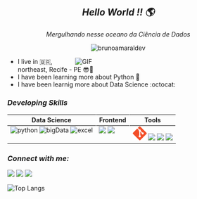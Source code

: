 ## <p align="center">*Hello World !! 🌎*</p>
*<p align="center">Mergulhando nesse oceano da Ciência de Dados</p>*
<p align="center"> <img src="https://komarev.com/ghpvc/?username=brunoamaraldev" alt="brunoamaraldev" /> </p>
<img align="right" alt="GIF" src="https://raw.githubusercontent.com/MicaelliMedeiros/micaellimedeiros/master/image/computer-illustration.png" width="350px" />

- I live in :brazil:, northeast, Recife - PE :sunglasses::sunrise:
- I have been learning more about Python :snake:
- I have been learnig more about Data Science :octocat:

### *Developing Skills*
<table>
    <thead>
        <th style="border-right: .2px solid rgba(255, 255, 255, .5)"> Data Science </th>
        <th style="border-right: .2px solid rgba(255, 255, 255, .5); border-left:.2px solid rgba(255, 255, 255, .5)"><center>Frontend</center></th>
        <th style="border-right: .2px solid rgba(255, 255, 255, .5)"> Tools </th>
    </thead>
    <tbody>
        <td valign="top">
            <img src="https://cdn.icon-icons.com/icons2/112/PNG/512/python_18894.png" alt="python" width="32" />
            <img src="https://cdn.iconscout.com/icon/premium/png-256-thumb/data-science-1829386-1553221.png" alt="bigData" width="32" />
            <img src="https://img.icons8.com/color/452/microsoft-excel-2019--v1.png" alt="excel" width="32" />
        </td>    
        <td valign="top">
            <img src="https://cdn.icon-icons.com/icons2/2415/PNG/512/html_original_wordmark_logo_icon_146478.png"
            width="32"
            />
            <img src="https://cdn.icon-icons.com/icons2/2107/PNG/512/file_type_css_icon_130661.png"
            width="32"
            />
        </td>
        <td valign="top">
            <img src="https://raw.githubusercontent.com/devicons/devicon/master/icons/git/git-plain.svg" 
            width="32"
            />
            <img src="https://raw.githubusercontent.com/dhanishgajjar/vscode-icons/master/png/default_dark.png" 
            width="32"
            />
            <img src="https://cdn.icon-icons.com/icons2/936/PNG/512/github-logo_icon-icons.com_73546.png" 
            width="32"
            />
            <img src="https://colab.research.google.com/img/colab_favicon_256px.png" 
            width="32"
            />
        </td>
    </tbody>
</table>

### *Connect with me:*
<a href="https://www.linkedin.com/in/bruno-c-amaral/"><img src="https://img.shields.io/badge/linkedin-0077B5.svg?style=for-the-badge&logo=linkedin&logoColor=white"></a>
<a href="https://www.instagram.com/brunoamaraldev/"><img src="https://img.shields.io/badge/instagram-E4405F.svg?style=for-the-badge&logo=instagram&logoColor=white"></a>
<a href="brunoamaral89680@gmail.com"><img src="https://img.shields.io/badge/e‑mail-D14836.svg?style=for-the-badge&logo=GMail&logoColor=white"></a>

![Top Langs](https://github-readme-stats.vercel.app/api/top-langs/?username=brunoamaraldev&theme=dracula) 

